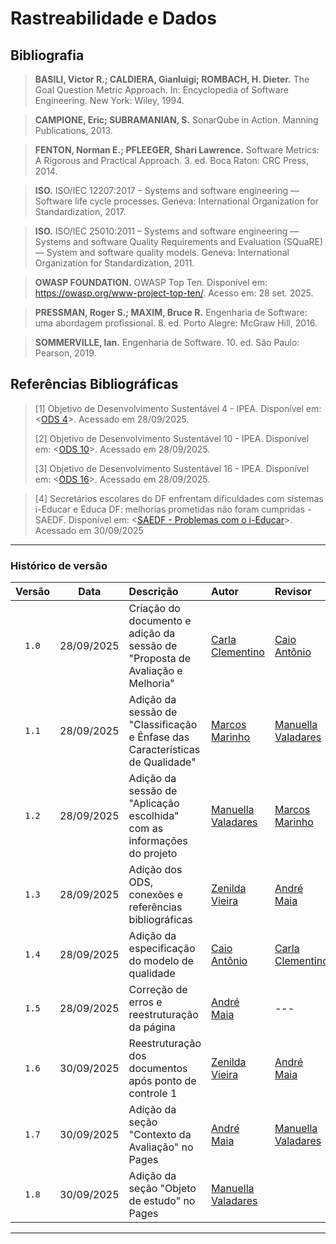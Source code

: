 # Rastreabilidade e Dados


## Bibliografia

> **BASILI, Victor R.; CALDIERA, Gianluigi; ROMBACH, H. Dieter.** The Goal Question Metric Approach. In: Encyclopedia of Software Engineering. New York: Wiley, 1994.

> **CAMPIONE, Eric; SUBRAMANIAN, S.** SonarQube in Action. Manning Publications, 2013.

> **FENTON, Norman E.; PFLEEGER, Shari Lawrence.** Software Metrics: A Rigorous and Practical Approach. 3. ed. Boca Raton: CRC Press, 2014.

> **ISO.** ISO/IEC 12207:2017 – Systems and software engineering — Software life cycle processes. Geneva: International Organization for Standardization, 2017.

> **ISO.** ISO/IEC 25010:2011 – Systems and software engineering — Systems and software Quality Requirements and Evaluation (SQuaRE) — System and software quality models. Geneva: International Organization for Standardization, 2011.

> **OWASP FOUNDATION.** OWASP Top Ten. Disponível em: <https://owasp.org/www-project-top-ten/>. Acesso em: 28 set. 2025.

> **PRESSMAN, Roger S.; MAXIM, Bruce R.** Engenharia de Software: uma abordagem profissional. 8. ed. Porto Alegre: McGraw Hill, 2016.

> **SOMMERVILLE, Ian.** Engenharia de Software. 10. ed. São Paulo: Pearson, 2019.

## Referências Bibliográficas

> [1] Objetivo de Desenvolvimento Sustentável 4 - IPEA. Disponível em: <[ODS 4](https://www.ipea.gov.br/ods/ods4.html)>. Acessado em 28/09/2025.
> 
> [2] Objetivo de Desenvolvimento Sustentável 10 - IPEA. Disponível em: <[ODS 10](https://www.ipea.gov.br/ods/ods10.html)>. Acessado em 28/09/2025.
> 
> [3] Objetivo de Desenvolvimento Sustentável 16 - IPEA. Disponível em: <[ODS 16](https://www.ipea.gov.br/ods/ods16.html)>. Acessado em 28/09/2025.

> [4] Secretários escolares do DF enfrentam dificuldades com sistemas i-Educar e Educa DF: melhorias prometidas não foram cumpridas - SAEDF. Disponível em: <[SAEDF - Problemas com o i-Educar](https://www.saedf.org.br/index.php/destaques/secretarios-escolares-do-df-enfrentam-dificuldades-com-sistemas-i-educar-e-educa-df-melhorias-prometidas-nao-foram-cumpridas/)>. Acessado em 30/09/2025

---


### Histórico de versão

| Versão |    Data    | Descrição                                                                     | Autor                                                  | Revisor                                               |
| :----: | :--------: | :---------------------------------------------------------------------------- | :----------------------------------------------------- | :---------------------------------------------------- |
| `1.0`  | 28/09/2025 | Criação do documento e adição da sessão de "Proposta de Avaliação e Melhoria" | [Carla Clementino](https://github.com/ccarlaa)         | [Caio Antônio](http://github.com/)                    |
| `1.1`  | 28/09/2025 | Adição da sessão de "Classificação e Ênfase das Características de Qualidade" | [Marcos Marinho](https://github.com/devMarcosVM)       | [Manuella Valadares](http://github.com/manuvaladares) |
| `1.2`  | 28/09/2025 | Adição da sessão de "Aplicação escolhida" com as informações do projeto       | [Manuella Valadares](https://github.com/manuvaladares) | [Marcos Marinho](https://github.com/devMarcosVM)      |
| `1.3`  | 28/09/2025 | Adição dos ODS, conexões e referências bibliográficas                         | [Zenilda Vieira](https://github.com/ZenildaVieira)     | [André Maia](http://github.com/andre-maia51)          |
| `1.4`  | 28/09/2025 | Adição da especificação do modelo de qualidade                                | [Caio Antônio](http://github.com/Caio-Antonio)         | [Carla Clementino](https://github.com/ccarlaa)        |
| `1.5`  | 28/09/2025 | Correção de erros e reestruturação da página                                  | [André Maia](http://github.com/andre-maia51)           | ---                                                   |
| `1.6`  | 30/09/2025 | Reestruturação dos documentos após ponto de controle 1                        | [Zenilda Vieira](https://github.com/ZenildaVieira)     | [André Maia](http://github.com/andre-maia51)          |
| `1.7`  | 30/09/2025 | Adição da seção "Contexto da Avaliação" no Pages                       | [André Maia](http://github.com/andre-maia51)  |  [Manuella Valadares](http://github.com/manuvaladares)  |
| `1.8`  | 30/09/2025 | Adição da seção "Objeto de estudo" no Pages   | [Manuella Valadares](http://github.com/manuvaladares)  |    |

---
